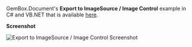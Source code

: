 GemBox.Document's **Export to ImageSource / Image Control** example in C# and VB.NET that is available [here](https://www.gemboxsoftware.com/document/examples/word-imagesource-wpf/5202).

**Screenshot**

![Export to ImageSource / Image Control Screenshot](https://www.gemboxsoftware.com/Document/Examples/Content/WPF/ExporttoImageSource_ImageControl/ExportToImageSource.png)